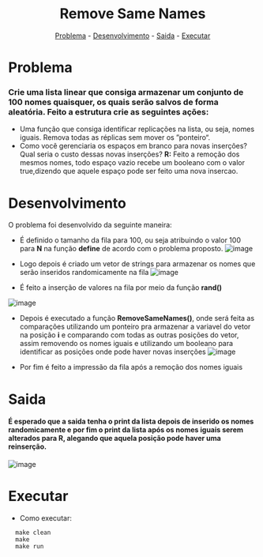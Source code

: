 <h1 align="center">Remove Same Names</h1>

<p align="center">
  <a href="#problema">Problema</a> -
  <a href="#desenvolvimento">Desenvolvimento</a> -
  <a href="#saida">Saida</a> -
  <a href="#executar">Executar</a>
</p>
 

# Problema
### Crie uma lista linear que consiga armazenar um conjunto de 100 nomes quaisquer, os quais serão salvos de forma aleatória. Feito a estrutura crie as seguintes ações:

+ Uma função que consiga identificar replicações na lista, ou seja, nomes iguais. Remova todas as réplicas sem mover os ”ponteiro“.
+ Como você gerenciaria os espaços em branco para novas inserções? Qual seria o custo dessas novas inserções?
**R:** Feito a remoção dos mesmos nomes, todo espaço vazio recebe um booleano com o valor true,dizendo que aquele espaço pode ser feito uma nova insercao.

# Desenvolvimento
O problema foi desenvolvido da seguinte maneira:

* É definido o tamanho da fila para 100, ou seja atribuindo o valor 100 para **N** na função **define** de acordo com o problema proposto.
![image](https://user-images.githubusercontent.com/55333375/167687864-cfee354a-280f-40b9-8620-3e4d98c5a979.png)

* Logo depois é criado um vetor de strings para armazenar os nomes que serão inseridos randomicamente na fila
![image](https://user-images.githubusercontent.com/55333375/167688070-369e09fa-0191-4b56-8908-ac63faf4e196.png)

* É feito a inserção de valores na fila por meio da função **rand()**

![image](https://user-images.githubusercontent.com/55333375/167688443-e813c2c5-05c5-409e-8e20-b4381eb61b88.png)

* Depois é executado a função **RemoveSameNames()**, onde será feita as comparações utilizando um ponteiro pra armazenar a variavel do vetor na posição **i** e comparando com todas as outras posições do vetor, assim removendo os nomes iguais e utilizando um booleano para identificar as posições onde pode haver novas inserções
![image](https://user-images.githubusercontent.com/55333375/167688700-8ecae710-6b1a-4fe6-9d7d-822094c07bb7.png)

* Por fim é feito a impressão da fila após a remoção dos nomes iguais

# Saida
#### É esperado que a saida tenha o print da lista depois de inserido os nomes randomicamente e por fim o print da lista após os nomes iguais serem alterados para **R**, alegando que aquela posição pode haver uma reinserção.
![image](https://user-images.githubusercontent.com/55333375/167689394-b94f5888-4114-4411-be22-2d2b2299fe47.png)


# Executar
* Como executar:

```
  make clean
  make
  make run
```
